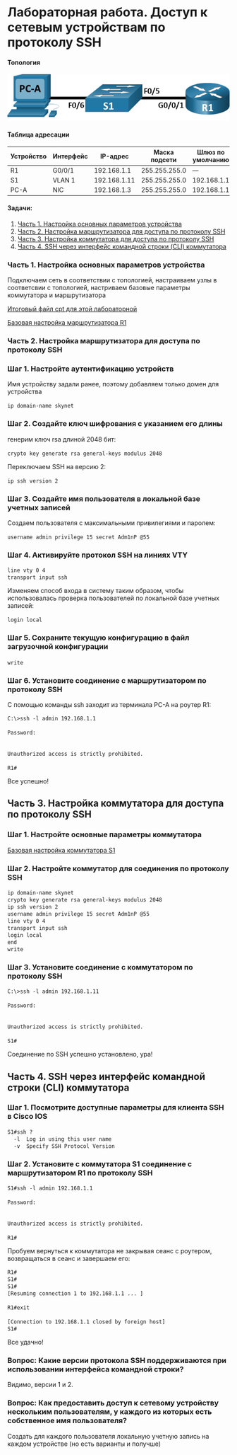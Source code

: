 #  Лабораторная работа. Доступ к сетевым устройствам по протоколу SSH

#### Топология
![alt text](image.png)

#### Таблица адресации
| Устройство | Интерфейс  | IP-адрес     | Маска подсети    | Шлюз по умолчанию |
|------------|------------|--------------|------------------|-------------------|
| R1         | G0/0/1     | 192.168.1.1  | 255.255.255.0    | —                 |
| S1         | VLAN 1     | 192.168.1.11 | 255.255.255.0    | 192.168.1.1       |
| PC-A       | NIC        | 192.168.1.3  | 255.255.255.0    | 192.168.1.1       |
#### Задачи:
1. [Часть 1. Настройка основных параметров устройства](#часть-1-настройка-основных-параметров-устройства)  
2. [Часть 2. Настройка маршрутизатора для доступа по протоколу SSH](#часть-2-настройка-маршрутизатора-для-доступа-по-протоколу-ssh)  
3. [Часть 3. Настройка коммутатора для доступа по протоколу SSH](#часть-3-настройка-коммутатора-для-доступа-по-протоколу-ssh)  
4. [Часть 4. SSH через интерфейс командной строки (CLI) коммутатора](#часть-4-ssh-через-интерфейс-командной-строки-cli-коммутатора)  


### Часть 1. Настройка основных параметров устройства
Подключаем сеть в соответствии с топологией, настраиваем узлы в соответсвии с топологией, настриваем базовые параметры коммутатора и маршрутизатора

[Итоговый файл cpt для этой лабораторной](./lab_cpt.pkt)



[Базовая настройка маршрутизатора R1](./R1_conf)

### Часть 2. Настройка маршрутизатора для доступа по протоколу SSH

### Шаг 1. Настройте аутентификацию устройств
Имя устройству задали ранее, поэтому добавляем только домен для устройства

`ip domain-name skynet`

### Шаг 2. Создайте ключ шифрования с указанием его длины
генерим ключ rsa длиной 2048 бит:

`crypto key generate rsa general-keys modulus 2048`

Переключаем SSH на версию 2:

`ip ssh version 2`

###  Шаг 3. Создайте имя пользователя в локальной базе учетных записей

Создаем пользователя с максимальными привилегиями и паролем:

`username admin privilege 15 secret Adm1nP @55`

### Шаг 4. Активируйте протокол SSH на линиях VTY
```
line vty 0 4
transport input ssh
```
Изменяем способ входа в систему таким образом, чтобы использовалась проверка пользователей по локальной базе учетных записей:

`login local`

### Шаг 5. Сохраните текущую конфигурацию в файл загрузочной конфигурации

`write`

### Шаг 6. Установите соединение с маршрутизатором по протоколу SSH
С помощью команды ssh заходит из терминала PC-A на роутер R1:
```
C:\>ssh -l admin 192.168.1.1

Password: 


Unauthorized access is strictly prohibited. 

R1#
```

Все успешно!

## Часть 3. Настройка коммутатора для доступа по протоколу SSH


### Шаг 1. Настройте основные параметры коммутатора

[Базовая настройка коммутатора S1](./S1_conf)

### Шаг 2. Настройте коммутатор для соединения по протоколу SSH
```
ip domain-name skynet
crypto key generate rsa general-keys modulus 2048
ip ssh version 2
username admin privilege 15 secret Adm1nP @55
line vty 0 4
transport input ssh
login local 
end
write
```

### Шаг 3. Установите соединение с коммутатором по протоколу SSH
```
C:\>ssh -l admin 192.168.1.11

Password: 


Unauthorized access is strictly prohibited. 

S1#
```

Соединение по SSH успешно установлено, ура!

## Часть 4. SSH через интерфейс командной строки (CLI) коммутатора
### Шаг 1. Посмотрите доступные параметры для клиента SSH в Cisco IOS
```
S1#ssh ?
  -l  Log in using this user name
  -v  Specify SSH Protocol Version
```
### Шаг 2. Установите с коммутатора S1 соединение с маршрутизатором R1 по протоколу SSH
```
S1#ssh -l admin 192.168.1.1

Password: 


Unauthorized access is strictly prohibited. 

R1#
```

Пробуем вернуться к коммутатора не закрывая сеанс с роутером, возвращаться в сеанс и завершаем его:
```
R1#
S1#
S1#
[Resuming connection 1 to 192.168.1.1 ... ]

R1#exit

[Connection to 192.168.1.1 closed by foreign host]
S1#
```

Все удачно!

### Вопрос: Какие версии протокола SSH поддерживаются при использовании интерфейса командной строки?

Видимо, версии 1 и 2.

### Вопрос: Как предоставить доступ к сетевому устройству нескольким пользователям, у каждого из которых есть собственное имя пользователя?

Создать для каждого пользователя локальную учетную запись на каждом устройстве (но есть варианты и получше)

